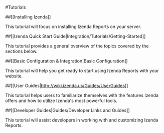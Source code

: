 #Tutorials

##[[Installing Izenda]]

This tutorial will focus on installing Izenda Reports on your server.

##[[Izenda Quick Start Guide|Integration/Tutorials/Getting-Started]]

This tutorial provides a general overview of the topics covered by the sections below.

##[[Basic Configuration & Integration|Basic Configuration]]

This tutorial will help you get ready to start using Izenda Reports with your website.

##[[User Guides|http://wiki.izenda.us/Guides/UserGuides]]

This tutorial helps users to familiarize themselves with the features Izenda offers and how to utilize Izenda's most powerful tools.

##[[Developer Guides|Guides/Developer Links and Guides]]

This tutorial will assist developers in working with and customizing Izenda Reports.
